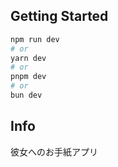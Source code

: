 ## Getting Started
```bash
npm run dev
# or
yarn dev
# or
pnpm dev
# or
bun dev
```


## Info
彼女へのお手紙アプリ
